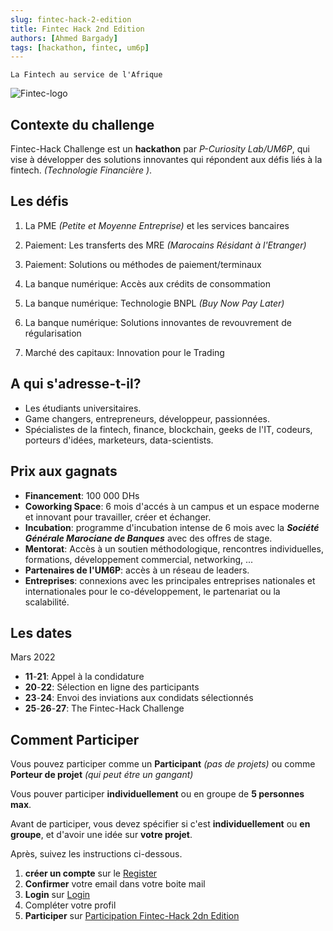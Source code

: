 ```yaml
---
slug: fintec-hack-2-edition
title: Fintec Hack 2nd Edition
authors: [Ahmed Bargady]
tags: [hackathon, fintec, um6p]
---
```


`La Fintech au service de l'Afrique`

![Fintec-logo](https://seedebate.com/assets/images/challenges/fintec/fintec-logo.png)

## Contexte du challenge

Fintec-Hack Challenge est un **hackathon** par _P-Curiosity Lab/UM6P_, qui vise à développer des solutions innovantes qui répondent aux défis liés à la fintech. _(Technologie Financière )_.

## Les défis

1.  La PME _(Petite et Moyenne Entreprise)_ et les services bancaires

2.  Paiement: Les transferts des MRE _(Marocains Résidant à l'Etranger)_

3.  Paiement: Solutions ou méthodes de paiement/terminaux

4.  La banque numérique: Accès aux crédits de consommation

5.  La banque numérique: Technologie BNPL _(Buy Now Pay Later)_

6.  La banque numérique: Solutions innovantes de revouvrement de régularisation

7.  Marché des capitaux: Innovation pour le Trading

## A qui s'adresse-t-il?

- Les étudiants universitaires.
- Game changers, entrepreneurs, développeur, passionnées.
- Spécialistes de la fintech, finance, blockchain, geeks de l'IT, codeurs, porteurs d'idées, marketeurs, data-scientists.

## Prix aux gagnats

- **Financement**: 100 000 DHs
- **Coworking Space**: 6 mois d'accés à un campus et un espace moderne et innovant pour travailler, créer et échanger.
- **Incubation**: programme d'incubation intense de 6 mois avec la **_Société Générale Marociane de Banques_** avec des offres de stage.
- **Mentorat**: Accès à un soutien méthodologique, rencontres individuelles, formations, développement commercial, networking, ...
- **Partenaires de l'UM6P**: accès à un réseau de leaders.
- **Entreprises**: connexions avec les principales entreprises nationales et internationales pour le co-développement, le partenariat ou la scalabilité.

## Les dates

Mars 2022

- **11**-**21**: Appel à la condidature
- **20**-**22**: Sélection en ligne des participants
- **23**-**24**: Envoi des inviations aux condidats sélectionnés
- **25**-**26**-**27**: The Fintec-Hack Challenge

## Comment Participer

Vous pouvez participer comme un **Participant** _(pas de projets)_ ou comme **Porteur de projet** _(qui peut étre un gangant)_

Vous pouver participer **individuellement** ou en groupe de **5 personnes max**.

Avant de participer, vous devez spécifier si c'est **individuellement** ou **en groupe**, et d'avoir une idée sur **votre projet**.

Après, suivez les instructions ci-dessous.

1. **créer un compte** sur le [Register](https://www.seedebate.com/register)
2. **Confirmer** votre email dans votre boite mail
3. **Login** sur [Login](https://www.seedebate.com/login)
4. Compléter votre profil
5. **Participer** sur [Participation Fintec-Hack 2dn Edition](https://seedebate.com/challenges/fintechack2)
